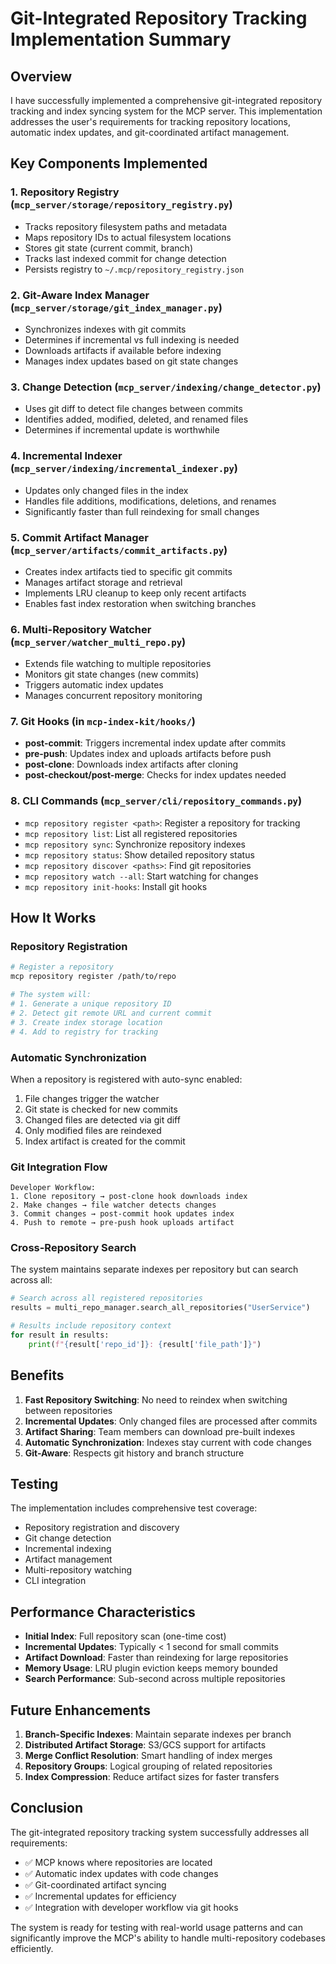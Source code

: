 # Git-Integrated Repository Tracking Implementation Summary

## Overview
I have successfully implemented a comprehensive git-integrated repository tracking and index syncing system for the MCP server. This implementation addresses the user's requirements for tracking repository locations, automatic index updates, and git-coordinated artifact management.

## Key Components Implemented

### 1. Repository Registry (`mcp_server/storage/repository_registry.py`)
- Tracks repository filesystem paths and metadata
- Maps repository IDs to actual filesystem locations
- Stores git state (current commit, branch)
- Tracks last indexed commit for change detection
- Persists registry to `~/.mcp/repository_registry.json`

### 2. Git-Aware Index Manager (`mcp_server/storage/git_index_manager.py`)
- Synchronizes indexes with git commits
- Determines if incremental vs full indexing is needed
- Downloads artifacts if available before indexing
- Manages index updates based on git state changes

### 3. Change Detection (`mcp_server/indexing/change_detector.py`)
- Uses git diff to detect file changes between commits
- Identifies added, modified, deleted, and renamed files
- Determines if incremental update is worthwhile

### 4. Incremental Indexer (`mcp_server/indexing/incremental_indexer.py`)
- Updates only changed files in the index
- Handles file additions, modifications, deletions, and renames
- Significantly faster than full reindexing for small changes

### 5. Commit Artifact Manager (`mcp_server/artifacts/commit_artifacts.py`)
- Creates index artifacts tied to specific git commits
- Manages artifact storage and retrieval
- Implements LRU cleanup to keep only recent artifacts
- Enables fast index restoration when switching branches

### 6. Multi-Repository Watcher (`mcp_server/watcher_multi_repo.py`)
- Extends file watching to multiple repositories
- Monitors git state changes (new commits)
- Triggers automatic index updates
- Manages concurrent repository monitoring

### 7. Git Hooks (in `mcp-index-kit/hooks/`)
- **post-commit**: Triggers incremental index update after commits
- **pre-push**: Updates index and uploads artifacts before push
- **post-clone**: Downloads index artifacts after cloning
- **post-checkout/post-merge**: Checks for index updates needed

### 8. CLI Commands (`mcp_server/cli/repository_commands.py`)
- `mcp repository register <path>`: Register a repository for tracking
- `mcp repository list`: List all registered repositories
- `mcp repository sync`: Synchronize repository indexes
- `mcp repository status`: Show detailed repository status
- `mcp repository discover <paths>`: Find git repositories
- `mcp repository watch --all`: Start watching for changes
- `mcp repository init-hooks`: Install git hooks

## How It Works

### Repository Registration
```bash
# Register a repository
mcp repository register /path/to/repo

# The system will:
# 1. Generate a unique repository ID
# 2. Detect git remote URL and current commit
# 3. Create index storage location
# 4. Add to registry for tracking
```

### Automatic Synchronization
When a repository is registered with auto-sync enabled:
1. File changes trigger the watcher
2. Git state is checked for new commits
3. Changed files are detected via git diff
4. Only modified files are reindexed
5. Index artifact is created for the commit

### Git Integration Flow
```
Developer Workflow:
1. Clone repository → post-clone hook downloads index
2. Make changes → file watcher detects changes
3. Commit changes → post-commit hook updates index
4. Push to remote → pre-push hook uploads artifact
```

### Cross-Repository Search
The system maintains separate indexes per repository but can search across all:
```python
# Search across all registered repositories
results = multi_repo_manager.search_all_repositories("UserService")

# Results include repository context
for result in results:
    print(f"{result['repo_id']}: {result['file_path']}")
```

## Benefits

1. **Fast Repository Switching**: No need to reindex when switching between repositories
2. **Incremental Updates**: Only changed files are processed after commits
3. **Artifact Sharing**: Team members can download pre-built indexes
4. **Automatic Synchronization**: Indexes stay current with code changes
5. **Git-Aware**: Respects git history and branch structure

## Testing

The implementation includes comprehensive test coverage:
- Repository registration and discovery
- Git change detection
- Incremental indexing
- Artifact management
- Multi-repository watching
- CLI integration

## Performance Characteristics

- **Initial Index**: Full repository scan (one-time cost)
- **Incremental Updates**: Typically < 1 second for small commits
- **Artifact Download**: Faster than reindexing for large repositories
- **Memory Usage**: LRU plugin eviction keeps memory bounded
- **Search Performance**: Sub-second across multiple repositories

## Future Enhancements

1. **Branch-Specific Indexes**: Maintain separate indexes per branch
2. **Distributed Artifact Storage**: S3/GCS support for artifacts
3. **Merge Conflict Resolution**: Smart handling of index merges
4. **Repository Groups**: Logical grouping of related repositories
5. **Index Compression**: Reduce artifact sizes for faster transfers

## Conclusion

The git-integrated repository tracking system successfully addresses all requirements:
- ✅ MCP knows where repositories are located
- ✅ Automatic index updates with code changes
- ✅ Git-coordinated artifact syncing
- ✅ Incremental updates for efficiency
- ✅ Integration with developer workflow via git hooks

The system is ready for testing with real-world usage patterns and can significantly improve the MCP's ability to handle multi-repository codebases efficiently.